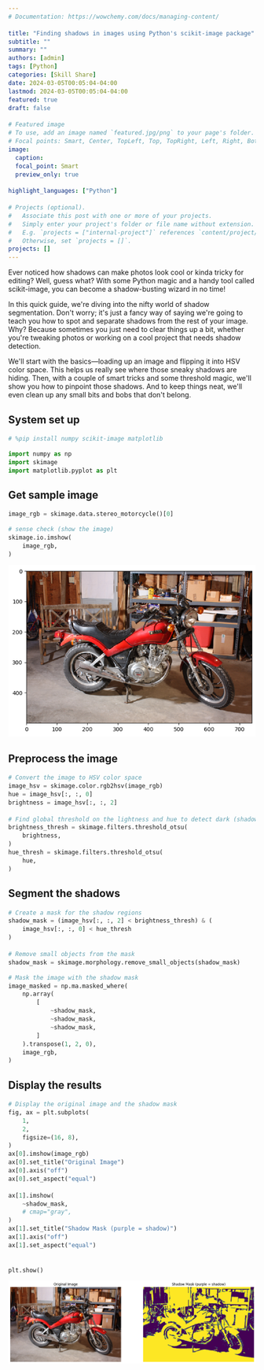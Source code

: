```yaml
---
# Documentation: https://wowchemy.com/docs/managing-content/

title: "Finding shadows in images using Python's scikit-image package"
subtitle: ""
summary: ""
authors: [admin]
tags: [Python]
categories: [Skill Share]
date: 2024-03-05T00:05:04-04:00
lastmod: 2024-03-05T00:05:04-04:00
featured: true
draft: false

# Featured image
# To use, add an image named `featured.jpg/png` to your page's folder.
# Focal points: Smart, Center, TopLeft, Top, TopRight, Left, Right, BottomLeft, Bottom, BottomRight.
image:
  caption:
  focal_point: Smart
  preview_only: true

highlight_languages: ["Python"]

# Projects (optional).
#   Associate this post with one or more of your projects.
#   Simply enter your project's folder or file name without extension.
#   E.g. `projects = ["internal-project"]` references `content/project/deep-learning/index.md`.
#   Otherwise, set `projects = []`.
projects: []
---
```


Ever noticed how shadows can make photos look cool or kinda tricky for editing? Well, guess what? With some Python magic and a handy tool called scikit-image, you can become a shadow-busting wizard in no time!

In this quick guide, we're diving into the nifty world of shadow segmentation. Don't worry; it's just a fancy way of saying we're going to teach you how to spot and separate shadows from the rest of your image. Why? Because sometimes you just need to clear things up a bit, whether you're tweaking photos or working on a cool project that needs shadow detection.

We'll start with the basics—loading up an image and flipping it into HSV color space. This helps us really see where those sneaky shadows are hiding. Then, with a couple of smart tricks and some threshold magic, we'll show you how to pinpoint those shadows. And to keep things neat, we'll even clean up any small bits and bobs that don't belong.

## System set up

```python
# %pip install numpy scikit-image matplotlib
```

```python
import numpy as np
import skimage
import matplotlib.pyplot as plt
```

## Get sample image

```python
image_rgb = skimage.data.stereo_motorcycle()[0]
```

```python
# sense check (show the image)
skimage.io.imshow(
    image_rgb,
)
```

![png](sample_shadow_segmentation_5_1.png)

## Preprocess the image

```python
# Convert the image to HSV color space
image_hsv = skimage.color.rgb2hsv(image_rgb)
hue = image_hsv[:, :, 0]
brightness = image_hsv[:, :, 2]

# Find global threshold on the lightness and hue to detect dark (shadow) regions
brightness_thresh = skimage.filters.threshold_otsu(
    brightness,
)
hue_thresh = skimage.filters.threshold_otsu(
    hue,
)
```

## Segment the shadows

```python
# Create a mask for the shadow regions
shadow_mask = (image_hsv[:, :, 2] < brightness_thresh) & (
    image_hsv[:, :, 0] < hue_thresh
)

# Remove small objects from the mask
shadow_mask = skimage.morphology.remove_small_objects(shadow_mask)
```

```python
# Mask the image with the shadow mask
image_masked = np.ma.masked_where(
    np.array(
        [
            ~shadow_mask,
            ~shadow_mask,
            ~shadow_mask,
        ]
    ).transpose(1, 2, 0),
    image_rgb,
)
```

## Display the results

```python
# Display the original image and the shadow mask
fig, ax = plt.subplots(
    1,
    2,
    figsize=(16, 8),
)
ax[0].imshow(image_rgb)
ax[0].set_title("Original Image")
ax[0].axis("off")
ax[0].set_aspect("equal")

ax[1].imshow(
    ~shadow_mask,
    # cmap="gray",
)
ax[1].set_title("Shadow Mask (purple = shadow)")
ax[1].axis("off")
ax[1].set_aspect("equal")


plt.show()
```

![png](sample_shadow_segmentation_9_0.png)
